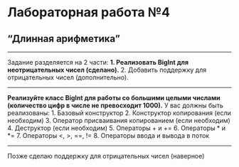 <h1>Лабораторная работа №4</h1>
<h2>“Длинная арифметика”</h2>
<hr>
Задание разделяется на 2 части:
<b>1.	Реализовать BigInt для неотрицательных чисел (сделано).</b>
2.	Добавить поддержку для отрицательных чисел (дополнительно).
<hr>
<b>Реализуйте класс BigInt для работы со большими целыми числами (количество цифр в числе не превосходит 1000).</b>
У вас должны быть реализованы:
1.	Базовый конструктор
2.	Конструктор копирования (если необходим)
3.	Оператор присваивания копированием (если необходим)
4.	Деструктор (если необходим)
5.	Операторы + и +=
6.	Операторы * и *=
7.	Операторы <, >, ==, !=
8.	Операторы ввода и вывода в поток
<hr>
<p>Позже сделаю поддержку для отрицательных чисел (наверное)</p>
